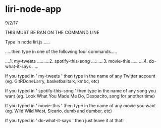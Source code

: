 # liri-node-app
9/2/17

THIS MUST BE RAN ON THE COMMAND LINE

Type in node liri.js .....

.....then type in one of the following four commands.....

....1.   my-tweets   .....
....2.   spotify-this-song   .....
....3.   movie-this   .....
....4.   do-what-it-says   .....

If you typed in '  my-tweets  ' then type in the name of any Twitter account (eg. GitRDoneLarry, basketballtalk, kmbc, etc)

If you typed in '  spotify-this-song  ' then type in the name of any song you want (eg. Look What You Made Me Do, Despacito, song for another time)

If you typed in '  movie-this  ' then type in the name of any movie you want (eg. Wild Wild West, Sicario, dumb and dumber, etc)

If you typed in '  do-what-it-says  ' then just leave it at that!